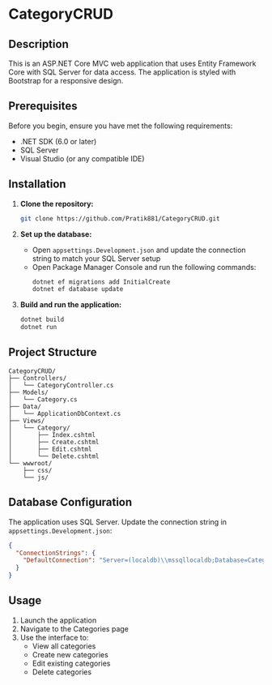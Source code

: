 # CategoryCRUD

## Description
This is an ASP.NET Core MVC web application that uses Entity Framework Core with SQL Server for data access. The application is styled with Bootstrap for a responsive design.



## Prerequisites
Before you begin, ensure you have met the following requirements:
- .NET SDK (6.0 or later)
- SQL Server
- Visual Studio (or any compatible IDE)

## Installation

1. **Clone the repository:**
   ```bash
   git clone https://github.com/Pratik881/CategoryCRUD.git
   ```

2. **Set up the database:**
   - Open `appsettings.Development.json` and update the connection string to match your SQL Server setup
   - Open Package Manager Console and run the following commands:
     ```bash
     dotnet ef migrations add InitialCreate
     dotnet ef database update
     ```

3. **Build and run the application:**
   ```bash
   dotnet build
   dotnet run
   ```

## Project Structure
```
CategoryCRUD/
├── Controllers/
│   └── CategoryController.cs
├── Models/
│   └── Category.cs
├── Data/
│   └── ApplicationDbContext.cs
├── Views/
│   └── Category/
│       ├── Index.cshtml
│       ├── Create.cshtml
│       ├── Edit.cshtml
│       └── Delete.cshtml
└── wwwroot/
    ├── css/
    └── js/
```

## Database Configuration
The application uses SQL Server. Update the connection string in `appsettings.Development.json`:

```json
{
  "ConnectionStrings": {
    "DefaultConnection": "Server=(localdb)\\mssqllocaldb;Database=CategoryCRUD;Trusted_Connection=True;MultipleActiveResultSets=true"
  }
}
```

## Usage
1. Launch the application
2. Navigate to the Categories page
3. Use the interface to:
   - View all categories
   - Create new categories
   - Edit existing categories
   - Delete categories

